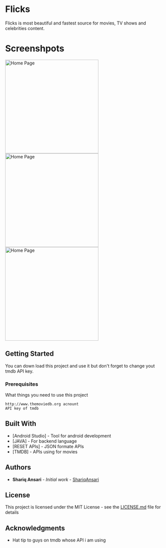 # Flicks

Flicks is most beautiful and fastest source for movies, TV shows and celebrities content.

# Screenshpots

<div>
  <img src="https://user-images.githubusercontent.com/36818105/51435966-3cfe6f80-1ca5-11e9-9dcd-e09040cf818b.png" width="300" alt="Home Page">
  <img src="https://user-images.githubusercontent.com/36818105/51435966-3cfe6f80-1ca5-11e9-9dcd-e09040cf818b.png" width="300" alt="Home Page">
  <img src="https://user-images.githubusercontent.com/36818105/51435966-3cfe6f80-1ca5-11e9-9dcd-e09040cf818b.png" width="300" alt="Home Page">
</p>

## Getting Started

You can down load this project and use it but don't forget to change yout tmdb API key.

### Prerequisites

What things you need to use this project

```
http://www.themoviedb.org acnount
API key of tmdb
```

## Built With

* [Android Studio] - Tool for android development
* [JAVA] - For backend language
* [RESET APIs] - JSON formate APIs
* [TMDB] - APIs using for movies 

## Authors

* **Shariq Ansari** - *Initial work* - [ShariqAnsari](https://github.com/shariqansari1819)

## License

This project is licensed under the MIT License - see the [LICENSE.md](LICENSE.md) file for details

## Acknowledgments

* Hat tip to guys on tmdb whose API i am using
